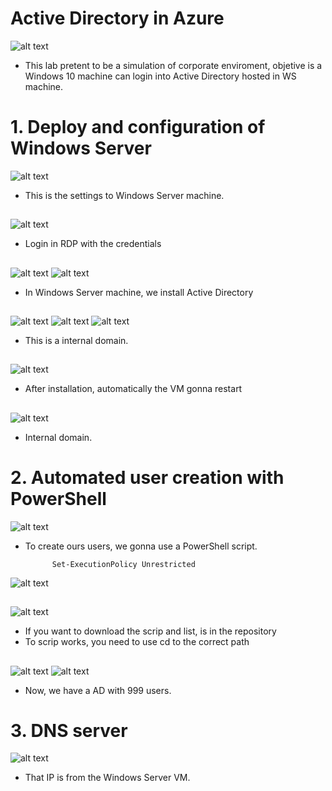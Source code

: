 # Active Directory in Azure

![alt text](image.png)

- This lab pretent to be a simulation of corporate enviroment, objetive is a Windows 10 machine can login into Active Directory hosted in WS machine.

##

# 1. Deploy and configuration of Windows Server

![alt text](image-1.png)

 - This is the settings to Windows Server machine.
##

 ![alt text](image-2.png) 

- Login in RDP with the credentials

##

![alt text](image-3.png)
![alt text](image-4.png)

- In Windows Server machine, we install Active Directory

##

![alt text](image-5.png)
![alt text](image-6.png)
![alt text](image-7.png)

- This is a internal domain.

##

![alt text](image-8.png)

- After installation, automatically the VM gonna restart

##

![alt text](image-9.png)

- Internal domain.

##

# 2. Automated user creation with PowerShell

![alt text](image-10.png)

- To create ours users, we gonna use a PowerShell script.


            Set-ExecutionPolicy Unrestricted

            
![alt text](image-11.png)

##

![alt text](image-12.png)

- If you want to download the scrip and list, is in the repository
- To scrip works, you need to use cd to the correct path

##

![alt text](image-13.png)
![alt text](image-14.png)

- Now, we have a AD with 999 users.
#

# 3. DNS server

![alt text](image-15.png)

- That IP is from the Windows Server VM.
